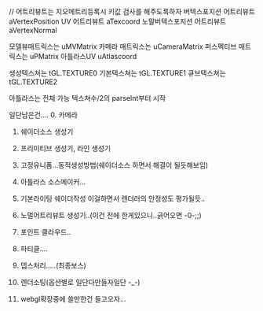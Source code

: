 // 어트리뷰트는 지오메트리등록시 키값 검사를 해주도록하자
버텍스포지션 어트리뷰트 aVertexPosition
UV 어트리뷰트 aTexcoord
노말버텍스포지션 어트리뷰트 aVertexNormal

모델뷰매트릭스는 uMVMatrix
카메라 매트릭스는 uCameraMatrix
퍼스펙티브 매트릭스는 uPMatrix
아틀라스UV uAtlascoord


생성텍스쳐는 tGL.TEXTURE0
기본텍스쳐는 tGL.TEXTURE1
큐브텍스쳐는 tGL.TEXTURE2

아틀라스는 전체 가능 텍스쳐수/2의 parseInt부터 시작

일단남은건....
0. 카메라
1. 쉐이더소스 생성기
2. 프리미티브 생성기, 라인 생성기
3. 고정유니폼...동적생성방법(쉐이더소스 하면서 해결이 될듯해보임)
4. 아틀라스 소스메이커...
5. 기본라이팅 쉐이더작성
   이걸하면서 렌더러의 안정성도 평가될듯..

6. 노멀어트리뷰트 생성기..(이건 전에 한게있으니..긁어오면 -0-;;)
7. 포인트 클라우드..
8. 파티클....
9. 뎁스처리.....(최종보스)
10. 렌더소팅(옵션별로 일단다만들자일단 -_-)
11. webgl확장중에 쓸만한건 들고오자...